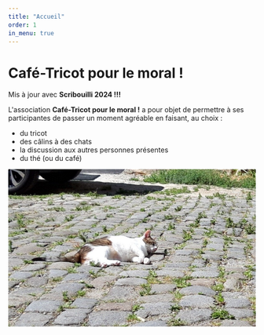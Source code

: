```yaml
---
title: "Accueil"
order: 1
in_menu: true
---
```

# Café-Tricot pour le moral !

Mis à jour avec **Scribouilli 2024 !!!**

L'association **Café-Tricot pour le moral !** a pour objet de permettre à ses participantes de passer un moment agréable en faisant, au choix :
- du tricot
- des câlins à des chats
- la discussion aux autres personnes présentes
- du thé (ou du café)

![petit chat allongé sur les pavés](/images/5b3fe35c1cd3a134.jpg) 